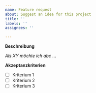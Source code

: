```yaml
---
name: Feature request
about: Suggest an idea for this project
title: ''
labels: ''
assignees: ''

---
```


**Beschreibung**

*Als XY möchte ich abc ...*

**Akzeptanzkriterien**
- [ ] Kriterium 1
- [ ] Kriterium 2
- [ ] Kriterium 3
